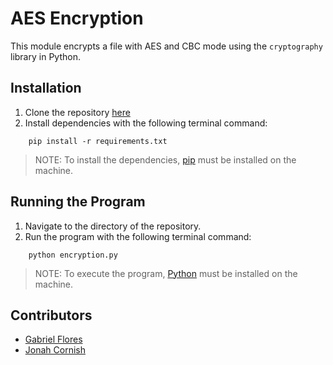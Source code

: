 # AES Encryption

This module encrypts a file with AES and CBC mode using the `cryptography` library in Python.

## Installation

1. Clone the repository [here]()
2. Install dependencies with the following terminal command:
```
    pip install -r requirements.txt
```
> NOTE: To install the dependencies, [pip](https://pip.pypa.io/en/stable/installing/) must be installed on the machine.

## Running the Program

1. Navigate to the directory of the repository.
2. Run the program with the following terminal command:
```
    python encryption.py
```
> NOTE: To execute the program, [Python](https://www.python.org/) must be installed on the machine.

## Contributors

* [Gabriel Flores](https://github.com/rgabeflores)
* [Jonah Cornish](https://github.com/beachcoder25)